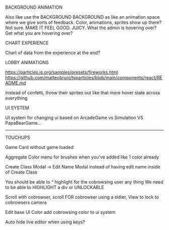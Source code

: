 BACKGROUND ANIMATION

Also like use the BACKGROUND BACKGROUND as like an animation space where we give sorts of feedback. Color, animations, sprites show up there? Not sure. MAKE IT FEEL GOOD. JUICY. What the admin is hovering over? Get what you are hovering over? 

CHART EXPERIENCE

Chart of data from the experience at the end?

LOBBY ANIMATIONS

https://particles.js.org/samples/presets/fireworks.html
https://github.com/matteobruni/tsparticles/blob/main/components/react/README.md

Instead of confetti, throw their sprites out like that
more hover state across everything

UI SYSTEM

UI system for changing ui based on ArcadeGame vs Simulation VS PapaBearGame...

------

TOUCHUPS 

Game Card without game loaded

Aggregate Color menu for brushes when you’ve added like 1 color already

Create Class Modal -> Edit Name Modal instead of having edit name inside of Create Class

You should be able to ^ highlight for the cobrowsing user any thing  We need to be able to HIGHLIGHT a div or UNLOCKABLE

Scroll with cobrowser, scroll FOR cobrowser using a sldier, View to lock to cobrowsers camera

Edit base UI Color
add cobrowsing color to ui system

Auto hide live editor when using keys?